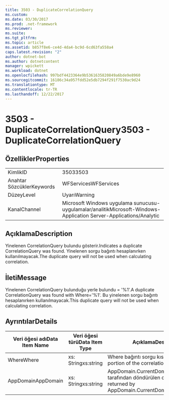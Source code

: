 ```yaml
---
title: 3503 - DuplicateCorrelationQuery
ms.custom: 
ms.date: 03/30/2017
ms.prod: .net-framework
ms.reviewer: 
ms.suite: 
ms.tgt_pltfrm: 
ms.topic: article
ms.assetid: b857f8e6-ce4d-4da4-bc9d-6cd63fa558a4
caps.latest.revision: "2"
author: dotnet-bot
ms.author: dotnetcontent
manager: wpickett
ms.workload: dotnet
ms.openlocfilehash: 997bdf4423364e9b5361635820849a6bde9e8960
ms.sourcegitcommit: 16186c34a957fdd52e5db7294f291f7530ac9d24
ms.translationtype: MT
ms.contentlocale: tr-TR
ms.lasthandoff: 12/22/2017
---
```

# <a name="3503---duplicatecorrelationquery"></a><span data-ttu-id="569f9-102">3503 - DuplicateCorrelationQuery</span><span class="sxs-lookup"><span data-stu-id="569f9-102">3503 - DuplicateCorrelationQuery</span></span>
## <a name="properties"></a><span data-ttu-id="569f9-103">Özellikler</span><span class="sxs-lookup"><span data-stu-id="569f9-103">Properties</span></span>  
  
|||  
|-|-|  
|<span data-ttu-id="569f9-104">Kimlik</span><span class="sxs-lookup"><span data-stu-id="569f9-104">ID</span></span>|<span data-ttu-id="569f9-105">3503</span><span class="sxs-lookup"><span data-stu-id="569f9-105">3503</span></span>|  
|<span data-ttu-id="569f9-106">Anahtar Sözcükler</span><span class="sxs-lookup"><span data-stu-id="569f9-106">Keywords</span></span>|<span data-ttu-id="569f9-107">WFServices</span><span class="sxs-lookup"><span data-stu-id="569f9-107">WFServices</span></span>|  
|<span data-ttu-id="569f9-108">Düzey</span><span class="sxs-lookup"><span data-stu-id="569f9-108">Level</span></span>|<span data-ttu-id="569f9-109">Uyarı</span><span class="sxs-lookup"><span data-stu-id="569f9-109">Warning</span></span>|  
|<span data-ttu-id="569f9-110">Kanal</span><span class="sxs-lookup"><span data-stu-id="569f9-110">Channel</span></span>|<span data-ttu-id="569f9-111">Microsoft Windows uygulama sunucusu-uygulamalar/analitik</span><span class="sxs-lookup"><span data-stu-id="569f9-111">Microsoft-Windows-Application Server-Applications/Analytic</span></span>|  
  
## <a name="description"></a><span data-ttu-id="569f9-112">Açıklama</span><span class="sxs-lookup"><span data-stu-id="569f9-112">Description</span></span>  
 <span data-ttu-id="569f9-113">Yinelenen CorrelationQuery bulundu gösterir.</span><span class="sxs-lookup"><span data-stu-id="569f9-113">Indicates a duplicate CorrelationQuery was found.</span></span> <span data-ttu-id="569f9-114">Yinelenen sorgu bağıntı hesaplanırken kullanılmayacak.</span><span class="sxs-lookup"><span data-stu-id="569f9-114">The duplicate query will not be used when calculating correlation.</span></span>  
  
## <a name="message"></a><span data-ttu-id="569f9-115">İleti</span><span class="sxs-lookup"><span data-stu-id="569f9-115">Message</span></span>  
 <span data-ttu-id="569f9-116">Yinelenen CorrelationQuery bulunduğu yerle bulundu = '%1'.</span><span class="sxs-lookup"><span data-stu-id="569f9-116">A duplicate CorrelationQuery was found with Where='%1'.</span></span> <span data-ttu-id="569f9-117">Bu yinelenen sorgu bağıntı hesaplanırken kullanılmayacak.</span><span class="sxs-lookup"><span data-stu-id="569f9-117">This duplicate query will not be used when calculating correlation.</span></span>  
  
## <a name="details"></a><span data-ttu-id="569f9-118">Ayrıntılar</span><span class="sxs-lookup"><span data-stu-id="569f9-118">Details</span></span>  
  
|<span data-ttu-id="569f9-119">Veri öğesi adı</span><span class="sxs-lookup"><span data-stu-id="569f9-119">Data Item Name</span></span>|<span data-ttu-id="569f9-120">Veri öğesi türü</span><span class="sxs-lookup"><span data-stu-id="569f9-120">Data Item Type</span></span>|<span data-ttu-id="569f9-121">Açıklama</span><span class="sxs-lookup"><span data-stu-id="569f9-121">Description</span></span>|  
|--------------------|--------------------|-----------------|  
|<span data-ttu-id="569f9-122">Where</span><span class="sxs-lookup"><span data-stu-id="569f9-122">Where</span></span>|<span data-ttu-id="569f9-123">xs: String</span><span class="sxs-lookup"><span data-stu-id="569f9-123">xs:string</span></span>|<span data-ttu-id="569f9-124">Where bağıntı sorgu kısmı.</span><span class="sxs-lookup"><span data-stu-id="569f9-124">The Where portion of the correlation query.</span></span>|  
|<span data-ttu-id="569f9-125">AppDomain</span><span class="sxs-lookup"><span data-stu-id="569f9-125">AppDomain</span></span>|<span data-ttu-id="569f9-126">xs: String</span><span class="sxs-lookup"><span data-stu-id="569f9-126">xs:string</span></span>|<span data-ttu-id="569f9-127">AppDomain.CurrentDomain.FriendlyName tarafından döndürülen dize.</span><span class="sxs-lookup"><span data-stu-id="569f9-127">The string returned by AppDomain.CurrentDomain.FriendlyName.</span></span>|
